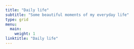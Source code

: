 ```yaml
---
title: "Daily life"
subtitle: "Some beautiful moments of my everyday life"
type: grid
menu:
  main:
    weight: 1
linktitle: "Daily life"
---
```

